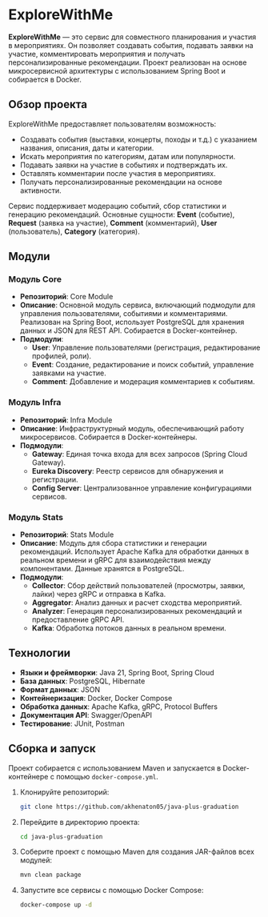 # ExploreWithMe

**ExploreWithMe** — это сервис для совместного планирования и участия в мероприятиях. Он позволяет создавать события, подавать заявки на участие, комментировать мероприятия и получать персонализированные рекомендации. Проект реализован на основе микросервисной архитектуры с использованием Spring Boot и собирается в Docker.

## Обзор проекта

ExploreWithMe предоставляет пользователям возможность:

- Создавать события (выставки, концерты, походы и т.д.) с указанием названия, описания, даты и категории.
- Искать мероприятия по категориям, датам или популярности.
- Подавать заявки на участие в событиях и подтверждать их.
- Оставлять комментарии после участия в мероприятиях.
- Получать персонализированные рекомендации на основе активности.

Сервис поддерживает модерацию событий, сбор статистики и генерацию рекомендаций. Основные сущности: **Event** (событие), **Request** (заявка на участие), **Comment** (комментарий), **User** (пользователь), **Category** (категория).

## Модули

### Модуль Core
- **Репозиторий**: Core Module
- **Описание**: Основной модуль сервиса, включающий подмодули для управления пользователями, событиями и комментариями. Реализован на Spring Boot, использует PostgreSQL для хранения данных и JSON для REST API. Собирается в Docker-контейнер.
- **Подмодули**:
  - **User**: Управление пользователями (регистрация, редактирование профилей, роли).
  - **Event**: Создание, редактирование и поиск событий, управление заявками на участие.
  - **Comment**: Добавление и модерация комментариев к событиям.

### Модуль Infra
- **Репозиторий**: Infra Module
- **Описание**: Инфраструктурный модуль, обеспечивающий работу микросервисов. Собирается в Docker-контейнеры.
- **Подмодули**:
  - **Gateway**: Единая точка входа для всех запросов (Spring Cloud Gateway).
  - **Eureka Discovery**: Реестр сервисов для обнаружения и регистрации.
  - **Config Server**: Централизованное управление конфигурациями сервисов.

### Модуль Stats
- **Репозиторий**: Stats Module
- **Описание**: Модуль для сбора статистики и генерации рекомендаций. Использует Apache Kafka для обработки данных в реальном времени и gRPC для взаимодействия между компонентами. Данные хранятся в PostgreSQL.
- **Подмодули**:
  - **Collector**: Сбор действий пользователей (просмотры, заявки, лайки) через gRPC и отправка в Kafka.
  - **Aggregator**: Анализ данных и расчет сходства мероприятий.
  - **Analyzer**: Генерация персонализированных рекомендаций и предоставление gRPC API.
  - **Kafka**: Обработка потоков данных в реальном времени.

## Технологии

- **Языки и фреймворки**: Java 21, Spring Boot, Spring Cloud
- **База данных**: PostgreSQL, Hibernate
- **Формат данных**: JSON
- **Контейнеризация**: Docker, Docker Compose
- **Обработка данных**: Apache Kafka, gRPC, Protocol Buffers
- **Документация API**: Swagger/OpenAPI
- **Тестирование**: JUnit, Postman

## Сборка и запуск

Проект собирается с использованием Maven и запускается в Docker-контейнере с помощью `docker-compose.yml`.

1. Клонируйте репозиторий:
   ```bash
   git clone https://github.com/akhenaton05/java-plus-graduation
2. Перейдите в директорию проекта:
   ```bash
   cd java-plus-graduation
3. Соберите проект с помощью Maven для создания JAR-файлов всех модулей:
   ```bash
   mvn clean package
4. Запустите все сервисы с помощью Docker Compose:
   ```bash
   docker-compose up -d
